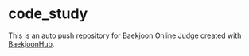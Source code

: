 # code_study
This is an auto push repository for Baekjoon Online Judge created with [BaekjoonHub](https://github.com/BaekjoonHub/BaekjoonHub).
